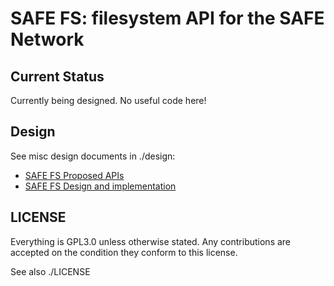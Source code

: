 # SAFE FS: filesystem API for the SAFE Network

## Current Status

Currently being designed. No useful code here!

## Design

See misc design documents in ./design:

- [SAFE FS Proposed APIs](https://github.com/theWebalyst/safe-fs/blob/master/design/safe-fs-proposed-apis.md)
- [SAFE FS Design and implementation](https://github.com/theWebalyst/safe-fs/blob/master/design/safe-fs-design-and-implementation.md)

## LICENSE

Everything is GPL3.0 unless otherwise stated. Any contributions are accepted on the condition they conform to this license.

See also ./LICENSE